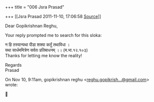 +++
title = "006 Jsra Prasad"

+++
[[Jsra Prasad	2011-11-10, 17:06:58 [Source](https://groups.google.com/g/bvparishat/c/IKb_ofCg1Xs)]]



Dear Gopikrishnan Reghu,

Your reply prompted me to search for this sloka:

न हि तस्यान्यथा पीडा शक्या कर्तुं तथाविधा ।  
यथा सार्धममित्रेण सर्वतः प्रतिबाधनम् ।। (म.भा.१२.१०३)  
Thanks for letting me know the reality!

Regards  
Prasad

On Nov 10, 9:11am, gopikrishnan reghu \<[reghu.gopikrish...@gmail.com]()\>  
wrote:



